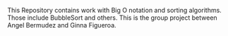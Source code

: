This Repository contains work with Big O notation and sorting algorithms. Those include BubbleSort and others. This is the group project between Angel Bermudez and Ginna Figueroa.
